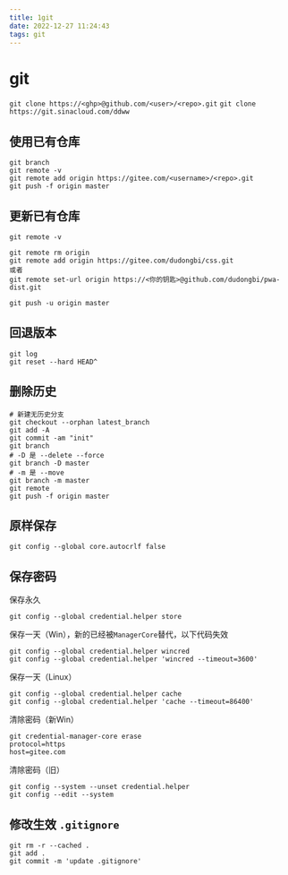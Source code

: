 ```yaml
---
title: 1git
date: 2022-12-27 11:24:43
tags: git
---
```


# git

`git clone https://<ghp>@github.com/<user>/<repo>.git`
`git clone https://git.sinacloud.com/ddww`

## 使用已有仓库

```
git branch
git remote -v
git remote add origin https://gitee.com/<username>/<repo>.git
git push -f origin master
```

## 更新已有仓库

```
git remote -v
```

```
git remote rm origin
git remote add origin https://gitee.com/dudongbi/css.git
或者
git remote set-url origin https://<你的钥匙>@github.com/dudongbi/pwa-dist.git
```

```
git push -u origin master
```

## 回退版本

```
git log
git reset --hard HEAD^
```

## 删除历史

```
# 新建无历史分支
git checkout --orphan latest_branch
git add -A
git commit -am "init"
git branch
# -D 是 --delete --force
git branch -D master
# -m 是 --move
git branch -m master
git remote
git push -f origin master
```

## 原样保存

```
git config --global core.autocrlf false
```

## 保存密码

保存永久
```
git config --global credential.helper store
```

保存一天（Win），新的已经被`ManagerCore`替代，以下代码失效
```
git config --global credential.helper wincred
git config --global credential.helper 'wincred --timeout=3600'
```

保存一天（Linux）
```
git config --global credential.helper cache
git config --global credential.helper 'cache --timeout=86400'
```

清除密码（新Win）
```
git credential-manager-core erase
protocol=https
host=gitee.com
```

清除密码（旧）
```
git config --system --unset credential.helper
git config --edit --system
```

## 修改生效 `.gitignore`

```
git rm -r --cached .
git add .
git commit -m 'update .gitignore'
```
